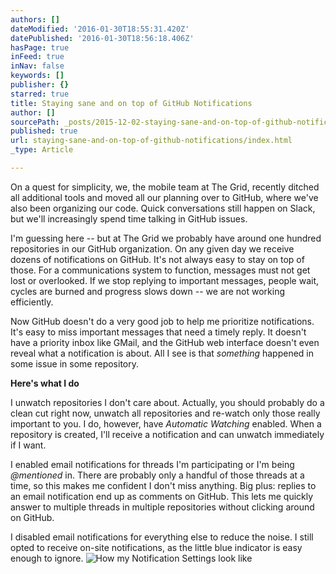 ```yaml
---
authors: []
dateModified: '2016-01-30T18:55:31.420Z'
datePublished: '2016-01-30T18:56:18.406Z'
hasPage: true
inFeed: true
inNav: false
keywords: []
publisher: {}
starred: true
title: Staying sane and on top of GitHub Notifications
author: []
sourcePath: _posts/2015-12-02-staying-sane-and-on-top-of-github-notifications.md
published: true
url: staying-sane-and-on-top-of-github-notifications/index.html
_type: Article

---
```

On a quest for simplicity, we, the mobile team at The Grid, recently ditched all additional tools and moved all our planning over to GitHub, where we've also been organizing our code. Quick conversations still happen on Slack, but we'll increasingly spend time talking in GitHub issues.

I'm guessing here -- but at The Grid we probably have around one hundred repositories in our GitHub organization. On any given day we receive dozens of notifications on GitHub. It's not always easy to stay on top of those. For a communications system to function, messages must not get lost or overlooked. If we stop replying to important messages, people wait, cycles are burned and progress slows down -- we are not working efficiently.

Now GitHub doesn't do a very good job to help me prioritize notifications. It's easy to miss important messages that need a timely reply. It doesn't have a priority inbox like GMail, and the GitHub web interface doesn't even reveal what a notification is about. All I see is that _something_ happened in some issue in some repository.

**Here's what I do**

I unwatch repositories I don't care about. Actually, you should probably do a clean cut right now, unwatch all repositories and re-watch only those really important to you. I do, however, have _Automatic Watching_ enabled. When a repository is created, I'll receive a notification and can unwatch immediately if I want.

I enabled email notifications for threads I'm participating or I'm being _@mentioned_ in. There are probably only a handful of those threads at a time, so this makes me confident I don't miss anything. Big plus: replies to an email notification end up as comments on GitHub. This lets me quickly answer to multiple threads in multiple repositories without clicking around on GitHub.

I disabled email notifications for everything else to reduce the noise. I still opted to receive on-site notifications, as the little blue indicator is easy enough to ignore.
![How my Notification Settings look like](https://the-grid-user-content.s3-us-west-2.amazonaws.com/c282a567-62b7-40e6-9e4a-fb971ecdb048.png)